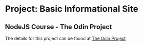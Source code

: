 # Project: Basic Informational Site

## NodeJS Course - The Odin Project

The details for this project can be found at [The Odin Project](https://www.theodinproject.com/lessons/nodejs-basic-informational-site)
